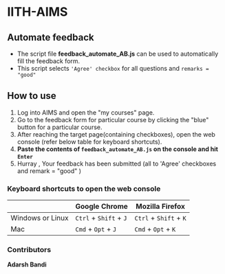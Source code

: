 # IITH-AIMS
## Automate feedback

* The script file **feedback_automate_AB.js** can be used to automatically fill the feedback form. 
* This script selects `'Agree' checkbox` for all questions and `remarks = "good"`     

## How to use

1. Log into AIMS and open the "my courses" page.
2. Go to the feedback form for particular course by clicking the "blue" button for a particular course.
3. After reaching the target page(containing checkboxes), open the web console (refer below table for keyboard shortcuts).
5. **Paste the contents of `feedback_automate_AB.js` on the console and hit `Enter`**
6. Hurray , Your feedback has been submitted (all to 'Agree' checkboxes and remark = "good" )

### Keyboard shortcuts to open the web console

| | Google Chrome | Mozilla Firefox |
| --- | --- | --- |
| Windows or Linux | `Ctrl` + `Shift` + `J` | `Ctrl` + `Shift` + `K` |
| Mac | `Cmd` + `Opt` + `J` | `Cmd` + `Opt` + `K` |

### Contributors
**Adarsh Bandi**  
